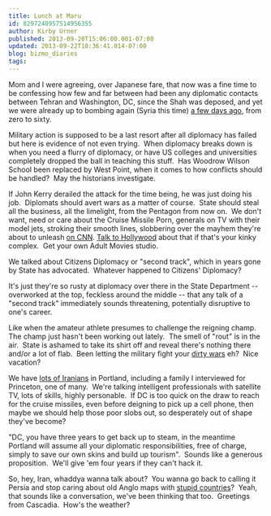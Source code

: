 ```yaml
---
title: Lunch at Maru
id: 8297240957514956355
author: Kirby Urner
published: 2013-09-20T15:06:00.001-07:00
updated: 2013-09-22T10:36:41.014-07:00
blog: bizmo_diaries
tags: 
---
```


[](http://www.flickr.com/photos/kirbyurner/9844179825/)

Mom and I were agreeing, over Japanese fare, that now was a fine time to be confessing how few and far between had been any diplomatic contacts between Tehran and Washington, DC, since the Shah was deposed, and yet we were already up to bombing again (Syria this time) [a few days ago](http://controlroom.blogspot.com/2013/09/failures-in-logic.html), from zero to sixty.

Military action is supposed to be a last resort after all diplomacy has failed but here is evidence of not even trying.  When diplomacy breaks down is when you need a flurry of diplomacy, or have US colleges and universities completely dropped the ball in teaching this stuff.  Has Woodrow Wilson School been replaced by West Point, when it comes to how conflicts should be handled?  May the historians investigate. 

If John Kerry derailed the attack for the time being, he was just doing his job.  Diplomats should avert wars as a matter of course.  State should steal all the business, all the limelight, from the Pentagon from now on.  We don't want, need or care about the Cruise Missile Porn, generals on TV with their model jets, stroking their smooth lines, slobbering over the mayhem they're about to unleash [on CNN](http://worldgame.blogspot.com/2013/08/chicago.html). 
[](http://worldgame.blogspot.com/2013/03/argo-movie-review.html)
[Talk to Hollywood](http://worldgame.blogspot.com/2013/03/argo-movie-review.html) about that if that's your kinky complex.  Get your own Adult Movies studio.

We talked about Citizens Diplomacy or "second track", which in years gone by State has advocated.  Whatever happened to Citizens' Diplomacy?

It's just they're so rusty at diplomacy over there in the State Department -- overworked at the top, feckless around the middle -- that any talk of a "second track" immediately sounds threatening, potentially disruptive to one's career. 

Like when the amateur athlete presumes to challenge the reigning champ.  The champ just hasn't been working out lately.  The smell of "rout" is in the air.  State is ashamed to take its shirt off and reveal there's nothing there and/or a lot of flab.  Been letting the military fight your [dirty wars](http://controlroom.blogspot.com/2013/07/dirty-wars-movie-review.html) eh?  Nice vacation?

We have [lots of Iranians](http://controlroom.blogspot.com/2009/08/iranian-festival.html) in Portland, including a family I interviewed for Princeton, one of many.  We're talking intelligent professionals with satellite TV, lots of skills, highly personable.  If DC is too quick on the draw to reach for the cruise missiles, even before deigning to pick up a cell phone, then maybe we should help those poor slobs out, so desperately out of shape they've become?

"DC, you have three years to get back up to steam, in the meantime Portland will assume all your diplomatic responsibilities, free of charge, simply to save our own skins and build up tourism".  Sounds like a generous proposition.  We'll give 'em four years if they can't hack it.

So, hey, Iran, whaddya wanna talk about?  You wanna go back to calling it Persia and stop caring about old Anglo maps with [stupid countries](http://worldgame.blogspot.com/2006/07/pr-for-pl.html)?  Yeah, that sounds like a conversation, we've been thinking that too.  Greetings from Cascadia.  How's the weather?